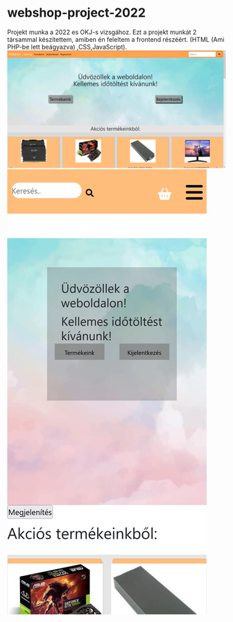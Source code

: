 # webshop-project-2022
Projekt munka a 2022 es OKJ-s vizsgához.
Ezt a projekt munkát 2 társammal készítettem, amiben én feleltem a frontend részéért. (HTML (Ami PHP-be lett beágyazva) ,CSS,JavaScript).
![desktop](https://github.com/NZol1/webshop-project-2022/blob/main/OKJ/Desktop/img1.png?raw=true)
![mobile](https://github.com/NZol1/webshop-project-2022/blob/main/OKJ/Mobile/m_img2.png?raw=true)
